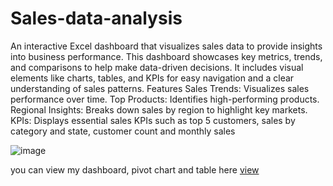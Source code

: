 # Sales-data-analysis
An interactive Excel dashboard that visualizes sales data to provide insights into business performance. This dashboard showcases key metrics, trends, and comparisons to help make data-driven decisions. It includes visual elements like charts, tables, and KPIs for easy navigation and a clear understanding of sales patterns.
Features
Sales Trends: Visualizes sales performance over time.
Top Products: Identifies high-performing products.
Regional Insights: Breaks down sales by region to highlight key markets.
KPIs: Displays essential sales KPIs such as top 5 customers, sales by category and state, customer count and monthly sales

![image](https://github.com/user-attachments/assets/b62c1fd9-dd8e-400d-91f2-88a155a90ee5)

you can view my dashboard, pivot chart and table here
<a href="https://1drv.ms/x/s!AucnwszhDCingccEqfbANcuoJEEhow?e=fnPnTK">view</a>

